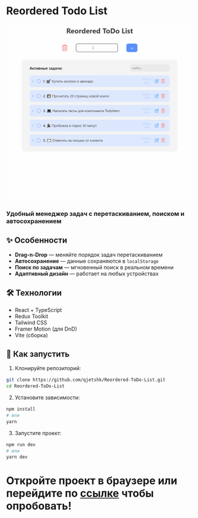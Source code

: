 # Reordered Todo List

![Demo GIF](./demo.gif) 

### Удобный менеджер задач с перетаскиванием, поиском и автосохранением

## ✨ Особенности
- **Drag-n-Drop** — меняйте порядок задач перетаскиванием
- **Автосохранение** — данные сохраняются в `localStorage`
- **Поиск по задачам** — мгновенный поиск в реальном времени
- **Адаптивный дизайн** — работает на любых устройствах

## 🛠 Технологии
- React + TypeScript
- Redux Toolkit
- Tailwind CSS
- Framer Motion (для DnD)
- Vite (сборка)

## 🚀 Как запустить

1. Клонируйте репозиторий:
```bash
git clone https://github.com/qjetshk/Reordered-ToDo-List.git
cd Reordered-ToDo-List
```

2. Установите зависимости:
```bash
npm install
# или
yarn
```

3. Запустите проект:
```bash
npm run dev
# или
yarn dev
```

# Откройте проект в браузере или перейдите по <a href="https://reordered-todo-list.vercel.app/">ссылке</a> чтобы опробовать!
